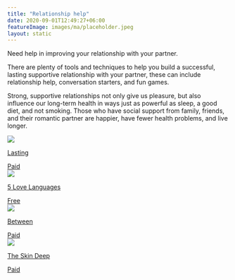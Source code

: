 ```yaml
---
title: "Relationship help"
date: 2020-09-01T12:49:27+06:00
featureImage: images/ma/placeholder.jpeg
layout: static
---
```


Need help in improving your relationship with your partner.

There are plenty of tools and techniques to help you build a successful, lasting supportive relationship with your partner, these can include relationship help, conversation starters, and fun games.

Strong, supportive relationships not only give us pleasure, but also influence our long-term health in ways just as powerful as sleep, a good diet, and not smoking. Those who have social support from family, friends, and their romantic partner are happier, have fewer health problems, and live longer.

<a class="ma-link" href="https://www.getlasting.com/"><div class="ma-card ma-card-Community"><div class="ma-icon"><img src ="/images/Icon-pound - community - opacity.svg"/></div><div class="ma-name"><p>Lasting</p></div><div class="ma-paid-text"><span>Paid</span></div></div></a><a class="ma-link" href="https://5lovelanguages.com/resources/app/"><div class="ma-card ma-card-Community"><div class="ma-icon"><img src ="/images/Icon-check - community - opacity.svg"/></div><div class="ma-name"><p>5 Love Languages</p></div><div class="ma-paid-text"><span>Free</span></div></div></a><a class="ma-link" href="https://between.us/"><div class="ma-card ma-card-Community"><div class="ma-icon"><img src ="/images/Icon-pound - community - opacity.svg"/></div><div class="ma-name"><p>Between</p></div><div class="ma-paid-text"><span>Paid</span></div></div></a><a class="ma-link" href="https://theskindeep.co.uk/products/the-and-long-term-relationship-bundle"><div class="ma-card ma-card-Community"><div class="ma-icon"><img src ="/images/Icon-pound - community - opacity.svg"/></div><div class="ma-name"><p>The Skin Deep</p></div><div class="ma-paid-text"><span>Paid</span></div></div></a>  

<br/><br/>






